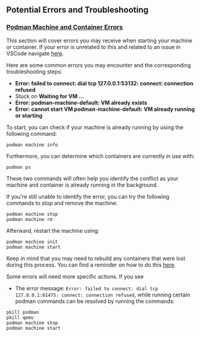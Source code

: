 ## Potential Errors and Troubleshooting

### <u><b>Podman Machine and Container Errors</b></u>

This section will cover errors you may receive when starting your machine or container. If your error is unrelated to this and related to an issue in VSCode navigate [here](#vscode-extension-errors).

Here are some common errors you may encounter and the corresponding troubleshooting steps:
* <b>Error: failed to connect: dial tcp 127.0.0.1:53132: connect: connection refused</b>
* Stuck on <b>Waiting for VM ...</b>
* <b>Error: podman-machine-default: VM already exists</b>
* <b> Error: cannot start VM podman-machine-default: VM already running or starting </b>

To start, you can check if your machine is already running by using the following command:

```
podman machine info
```

Furthermore, you can determine which containers are currently in use with:

```
podman ps
```

These two commands will often help you identify the conflict as your machine and container is already running in the background. 

If you're still unable to identify the error, you can try the following commands to stop and remove the machine:

```
podman machine stop
podman machine rm
```

Afterward, restart the machine using:

```
podman machine init
podman machine start
```

Keep in mind that you may need to rebuild any containers that were lost during this process. You can find a reminder on how to do this [here](#creating-a-ucr-associated-container).

Some errors will need more specific actions.  If you see 

- The error message: `Error: failed to connect: dial tcp 127.0.0.1:61475: connect: connection refused`, while running certain podman commands can be resolved by running the commands:
```
pkill podman
pkill qemu
podman machine stop
podman machine start
```
